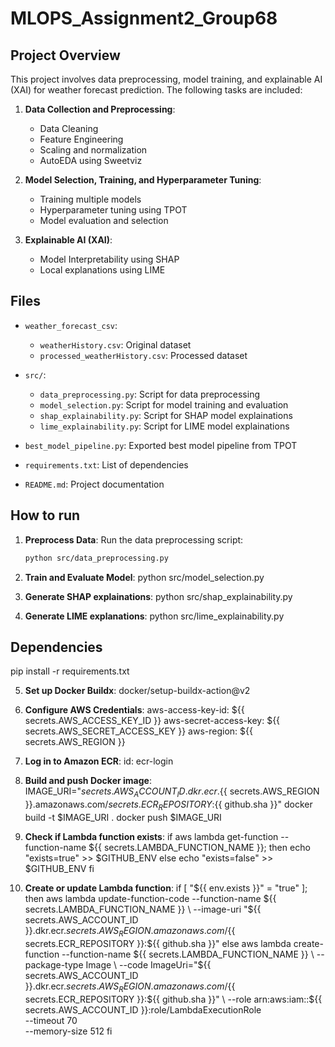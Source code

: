 # MLOPS_Assignment2_Group68

## Project Overview

This project involves data preprocessing, model training, and explainable AI (XAI) for weather forecast prediction. The following tasks are included:

1. **Data Collection and Preprocessing**:
    - Data Cleaning
    - Feature Engineering
    - Scaling and normalization
    - AutoEDA using Sweetviz

2. **Model Selection, Training, and Hyperparameter Tuning**:
    - Training multiple models
    - Hyperparameter tuning using TPOT
    - Model evaluation and selection

3. **Explainable AI (XAI)**:
    - Model Interpretability using SHAP
    - Local explanations using LIME

## Files

- `weather_forecast_csv`:
   - `weatherHistory.csv`: Original dataset
   - `processed_weatherHistory.csv`: Processed dataset

- `src/`:
   - `data_preprocessing.py`: Script for data preprocessing
   - `model_selection.py`: Script for model training and evaluation
   - `shap_explainability.py`: Script for SHAP model explainations
   - `lime_explainability.py`: Script for LIME model explainations

- `best_model_pipeline.py`: Exported best model pipeline from TPOT
- `requirements.txt`: List of dependencies
- `README.md`: Project documentation

## How to run

1. **Preprocess Data**:
    Run the data preprocessing script:
    ```sh
    python src/data_preprocessing.py

2. **Train and Evaluate Model**:
    python src/model_selection.py

3. **Generate SHAP explainations**:
    python src/shap_explainability.py

4. **Generate LIME explanations**:
    python src/lime_explainability.py

## Dependencies
pip install -r requirements.txt

5. **Set up Docker Buildx**:
   docker/setup-buildx-action@v2

6. **Configure AWS Credentials**:
   aws-access-key-id: ${{ secrets.AWS_ACCESS_KEY_ID }}
   aws-secret-access-key: ${{ secrets.AWS_SECRET_ACCESS_KEY }}
   aws-region: ${{ secrets.AWS_REGION }}

7. **Log in to Amazon ECR**:
   id: ecr-login

8. **Build and push Docker image**:
   IMAGE_URI="${{ secrets.AWS_ACCOUNT_ID }}.dkr.ecr.${{ secrets.AWS_REGION }}.amazonaws.com/${{ secrets.ECR_REPOSITORY }}:${{ github.sha }}"
   docker build -t $IMAGE_URI .
   docker push $IMAGE_URI

9. **Check if Lambda function exists**:
   if aws lambda get-function --function-name ${{ secrets.LAMBDA_FUNCTION_NAME }}; then
       echo "exists=true" >> $GITHUB_ENV
   else
       echo "exists=false" >> $GITHUB_ENV
   fi

10. **Create or update Lambda function**:
    if [ "${{ env.exists }}" = "true" ]; then
        aws lambda update-function-code --function-name ${{ secrets.LAMBDA_FUNCTION_NAME }} \
        --image-uri "${{ secrets.AWS_ACCOUNT_ID }}.dkr.ecr.${{ secrets.AWS_REGION }}.amazonaws.com/${{ secrets.ECR_REPOSITORY }}:${{ github.sha }}"
    else
        aws lambda create-function --function-name ${{ secrets.LAMBDA_FUNCTION_NAME }} \
        --package-type Image \
        --code ImageUri="${{ secrets.AWS_ACCOUNT_ID }}.dkr.ecr.${{ secrets.AWS_REGION }}.amazonaws.com/${{ secrets.ECR_REPOSITORY }}:${{ github.sha }}" \
        --role arn:aws:iam::${{ secrets.AWS_ACCOUNT_ID }}:role/LambdaExecutionRole \
        --timeout 70 \
        --memory-size 512
    fi
